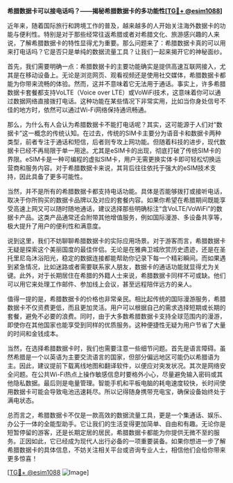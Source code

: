 **希腊数据卡可以接电话吗？——揭秘希腊数据卡的多功能性[[TG💪+ @esim1088](https://t.me/s/esim1088)]**

近年来，随着国际旅行和跨境工作的普及，越来越多的人开始关注海外数据卡的功能与便利性。特别是对于那些经常往返希腊或者对希腊文化、旅游感兴趣的人来说，了解希腊数据卡的特性显得尤为重要。那么问题来了：希腊数据卡真的可以用来打电话吗？它是否只是单纯的数据流量工具？让我们一起来揭开它的神秘面纱。

首先，我们需要明确一点：希腊数据卡的主要功能确实是提供高速互联网接入，尤其是在移动设备上。无论是浏览网页、观看视频还是使用社交媒体，希腊数据卡都能为你带来流畅的体验。然而，这并不意味着它无法用于通话。事实上，许多希腊数据卡套餐都支持VoLTE（Voice over LTE）或VoWiFi技术，这意味着你可以通过数据网络直接拨打电话。这种功能在某些情况下非常实用，比如当你身处信号不佳的地方时，依然可以通过Wi-Fi网络保持通讯畅通。

那么，为什么有人会认为希腊数据卡不能打电话呢？其实，这可能源于人们对“数据卡”这一概念的传统认知。在过去，传统的SIM卡主要分为语音卡和数据卡两种类型，前者专注于通话和短信，后者则专攻上网功能。但随着科技的进步，现代数据卡已经不再局限于单一用途。尤其是eSIM卡的出现，彻底打破了传统SIM卡的界限。eSIM卡是一种可编程的虚拟SIM卡，用户无需更换实体卡即可轻松切换运营商和服务内容。对于希腊数据卡来说，其背后往往依托于强大的eSIM技术支持，因此具备了更多可能性。

当然，并不是所有的希腊数据卡都支持电话功能。具体是否能够拨打或接听电话，取决于你所购买的数据卡品牌以及对应的套餐内容。如果你希望在希腊期间既能享受高速上网又可以随时随地通话，建议选择那些明确标注“含VoLTE/VoWiFi”的数据卡产品。这类产品通常还会附带其他增值服务，例如国际漫游、多设备共享等，极大提升了用户的便利性和满意度。

说到这里，我们不妨聊聊希腊数据卡的实际应用场景。对于游客而言，希腊数据卡无疑是探索这个美丽国度的最佳伴侣。无论是在雅典卫城欣赏历史遗迹，还是在圣托里尼岛沐浴阳光，稳定的数据连接都能帮助你记录下每一个精彩瞬间。而如果遇到紧急情况，比如迷路或者需要联系家人朋友，数据卡的通话功能就显得尤为关键。此外，对于长期居住在希腊的外籍人士来说，希腊数据卡同样不可或缺。他们可以用它来处理工作邮件、参加线上会议，甚至远程陪伴远方的亲人。

值得一提的是，希腊数据卡的价格也非常亲民。相比起传统的国际漫游服务，希腊数据卡不仅资费更低，而且更加灵活。用户可以根据自己的需求选择短期或长期的套餐，避免不必要的浪费。同时，由于大多数希腊数据卡支持全球范围内的漫游，即使你在其他国家也能享受到同样的优质服务。这种便捷性无疑为用户节省了大量的时间和金钱成本。

当然，在选择希腊数据卡时，我们也需要注意一些细节问题。首先是语言障碍。虽然希腊是一个以英语为主要交流语言的国家，但部分偏远地区可能仍以希腊语为主。因此，建议提前下载离线地图和翻译软件，以便应对突发状况。其次是网络安全问题。在公共Wi-Fi热点上操作敏感信息时要格外小心，尽量避免输入密码或其他隐私数据。最后则是电量管理。智能手机和平板电脑的耗电速度较快，长时间使用数据卡可能会导致电池迅速耗尽。所以记得随身携带充电宝，确保设备始终处于满电状态。

总而言之，希腊数据卡不仅是一款高效的数据流量工具，更是一个集通话、娱乐、办公于一体的全能型助手。它让我们的生活变得更加简单、自由和有趣。无论你是短暂停留的游客，还是长期定居的居民，希腊数据卡都能为你提供无微不至的服务。正因如此，它已经成为现代人出行必备的一项重要装备。如果你想进一步了解希腊数据卡的具体信息，不妨关注相关平台或咨询专业人士，相信他们会给你带来更多惊喜！

[[TG💪+ @esim1088](https://t.me/s/esim1088) ![Image](https://i.postimg.cc/4NQfJmqS/Snipaste-2025-05-13-00-14-12.png)]
